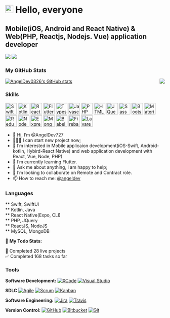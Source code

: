 <img src="https://media.giphy.com/media/hvRJCLFzcasrR4ia7z/giphy.gif" width="25px"> Hello, everyone 
===============================
Mobile(iOS, Android and React Native) & Web(PHP, Reactjs, Nodejs. Vue) application developer
---------------


<!-- <img align="right" alt="GIF" src="https://github.com/AngelDev0326/AngelDev0326/blob/main/Source/image.gif?raw=true" width="400" height="250" /> -->
 
 <a href="https://www.twitter.com/AngelDev727" target="_blank" rel="noreferrer"><img
src="https://img.shields.io/twitter/follow/AngelDev0326?logo=twitter&style=for-the-badge&color=0891b2&labelColor=1c1917"
/></a>
<a href="https://www.github.com/AngelDev0326" target="_blank" rel="noreferrer"><img
src="https://img.shields.io/github/followers/AngelDev0326?logo=github&style=for-the-badge&color=0891b2&labelColor=1c1917" /></a>

### My GitHub Stats

<a href="http://www.github.com/AngelDev0326">
<!--  <img align="left" src="https://bad-apple-github-readme.vercel.app/api?show_bg=1&username=AngelDev0326&theme=vue" /> -->
 <img align="right" src="https://github-profile-trophy.vercel.app/?username=AngelDev0326&theme=flat&title=Stars,Followers,Commit,MultiLanguage&margin-w=5&row=2&column=2">
 
 <img src="https://github-readme-stats.vercel.app/api?username=AngelDev0326&show_icons=false&hide=&count_private=true&title_color=0891b2&text_color=ffffff&icon_color=0891b2&bg_color=1c1917&hide_border=true&show_icons=true" alt="AngelDev0326's GitHub stats" />

<!--   <img src="https://github-readme-streak-stats.herokuapp.com/?user=AngelDev0326&stroke=ffffff&background=1c1917&ring=0891b2&fire=0891b2&currStreakNum=ffffff&currStreakLabel=0891b2&sideNums=ffffff&sideLabels=ffffff&dates=ffffff&hide_border=true" /> -->
</a>
<br />


### Skills
<p align="left">
<a href="https://www.swift.org/" target="_blank" rel="noreferrer"><img src="https://raw.githubusercontent.com/AngelDev727/profileme-next/main/public/icons/skills/swift-colored.svg" width="36" height="36" alt="Swift" /></a>
<a href="https://www.kotlinlang.org/" target="_blank" rel="noreferrer"><img src="https://raw.githubusercontent.com/AngelDev727/profileme-next/main/public/icons/skills/kotlin-colored.svg" width="36" height="36" alt="Kotlin" /></a>
<a href="https://reactjs.org/" target="_blank" rel="noreferrer"><img src="https://raw.githubusercontent.com/AngelDev727/profileme-next/main/public/icons/skills/react-colored.svg" width="36" height="36" alt="React" /></a>
<a href="https://www.flutter.dev/" target="_blank" rel="noreferrer"><img src="https://raw.githubusercontent.com/AngelDev727/profileme-next/main/public/icons/skills/flutter-colored.svg" width="36" height="36" alt="Flutter" /></a>
<a href="https://www.typescriptlang.org/" target="_blank" rel="noreferrer"><img src="https://raw.githubusercontent.com/AngelDev727/profileme-next/main/public/icons/skills/typescript-colored.svg" width="36" height="36" alt="Typescript" /></a>
<a href="https://developer.mozilla.org/en-US/docs/Web/JavaScript" target="_blank" rel="noreferrer"><img src="https://raw.githubusercontent.com/AngelDev727/profileme-next/main/public/icons/skills/javascript-colored.svg" width="36" height="36" alt="Javascript" /></a>
 <a href="https://www.php.net/" target="_blank" rel="noreferrer"><img src="https://raw.githubusercontent.com/AngelDev727/profileme-next/main/public/icons/skills/php-colored.svg" width="36" height="36" alt="PHP" /></a>
<a href="https://developer.mozilla.org/en-US/docs/Glossary/HTML5" target="_blank" rel="noreferrer"><img src="https://raw.githubusercontent.com/AngelDev727/profileme-next/main/public/icons/skills/html5-colored.svg" width="36" height="36" alt="HTML5" /></a>
<!-- <a href="https://angular.io/" target="_blank" rel="noreferrer"><img src="https://raw.githubusercontent.com/AngelDev727/profileme-next/main/public/icons/skills/angularjs-colored.svg" width="36" height="36" alt="Angular" /></a> -->
<!-- <a href="https://vuejs.org/" target="_blank" rel="noreferrer"><img src="https://raw.githubusercontent.com/AngelDev727/profileme-next/main/public/icons/skills/vuejs-colored.svg" width="36" height="36" alt="Vue" /></a> -->
<a href="https://jquery.com/" target="_blank" rel="noreferrer"><img src="https://raw.githubusercontent.com/AngelDev727/profileme-next/main/public/icons/skills/jquery-colored.svg" width="36" height="36" alt="JQuery" /></a>
<!-- <a href="https://www.w3.org/TR/CSS/#css" target="_blank" rel="noreferrer"><img src="https://raw.githubusercontent.com/AngelDev727/profileme-next/main/public/icons/skills/css3-colored.svg" width="36" height="36" alt="CSS3" /></a> -->
<a href="https://sass-lang.com/" target="_blank" rel="noreferrer"><img src="https://raw.githubusercontent.com/AngelDev727/profileme-next/main/public/icons/skills/sass-colored.svg" width="36" height="36" alt="Sass" /></a>
<a href="https://getbootstrap.com/" target="_blank" rel="noreferrer"><img src="https://raw.githubusercontent.com/AngelDev727/profileme-next/main/public/icons/skills/bootstrap-colored.svg" width="36" height="36" alt="Bootstrap" /></a>
<a href="https://mui.com/" target="_blank" rel="noreferrer"><img src="https://raw.githubusercontent.com/AngelDev727/profileme-next/main/public/icons/skills/materialui-colored.svg" width="36" height="36" alt="Material UI" /></a>
<a href="https://redux.js.org/" target="_blank" rel="noreferrer"><img src="https://raw.githubusercontent.com/AngelDev727/profileme-next/main/public/icons/skills/redux-colored.svg" width="36" height="36" alt="Redux" /></a>
<a href="https://nodejs.org/en/" target="_blank" rel="noreferrer"><img src="https://raw.githubusercontent.com/AngelDev727/profileme-next/main/public/icons/skills/nodejs-colored.svg" width="36" height="36" alt="NodeJS" /></a>
<a href="https://expressjs.com/" target="_blank" rel="noreferrer"><img src="https://raw.githubusercontent.com/AngelDev727/profileme-next/main/public/icons/skills/express-colored.svg" width="36" height="36" alt="Express" /></a>
<a href="https://www.mongodb.com/" target="_blank" rel="noreferrer"><img src="https://raw.githubusercontent.com/AngelDev727/profileme-next/main/public/icons/skills/mongodb-colored.svg" width="36" height="36" alt="MongoDB" /></a>
 <a href="https://www.babeljs.io/" target="_blank" rel="noreferrer"><img src="https://raw.githubusercontent.com/AngelDev727/profileme-next/main/public/icons/skills/babel-colored.svg" width="36" height="36" alt="Babel" /></a>
<a href="https://firebase.google.com/" target="_blank" rel="noreferrer"><img src="https://raw.githubusercontent.com/AngelDev727/profileme-next/main/public/icons/skills/firebase-colored.svg" width="36" height="36" alt="Firebase" /></a>
<a href="https://laravel.com/" target="_blank" rel="noreferrer"><img src="https://raw.githubusercontent.com/AngelDev727/profileme-next/main/public/icons/skills/laravel-colored.svg" width="36" height="36" alt="Lavarel" /></a>
<!-- <a href="https://www.adobe.com/products/photoshop.html" target="_blank" rel="noreferrer"><img src="https://raw.githubusercontent.com/AngelDev727/profileme-next/main/public/icons/skills/photoshop-colored.svg" width="36" height="36" alt="Photoshop" /></a>
<a href="https://www.adobe.com/uk/products/xd.html" target="_blank" rel="noreferrer"><img src="https://raw.githubusercontent.com/AngelDev727/profileme-next/main/public/icons/skills/xd-colored.svg" width="36" height="36" alt="XD" /></a>
<a href="https://www.figma.com/" target="_blank" rel="noreferrer"><img src="https://raw.githubusercontent.com/AngelDev727/profileme-next/main/public/icons/skills/figma-colored.svg" width="36" height="36" alt="Figma" /></a> -->
</p>

 
- 👋 Hi, I’m @AngelDev727
- 👨🏽‍💻 I can start new project now;
- 👀 I’m interested in Mobile applicaion development(iOS-Swift, Android-kotlin, Hybird-React Native) and web application development with React, Vue, Node, PHP) 
- 🌱 I’m currently learning Flutter.
- 💬 Ask me about anything, I am happy to help;
- 💞️ I’m looking to collaborate on Remote and Contract role.
- 📫 How to reach me: [@angeldev](mailto:rapanjel@hotmail.com)


### Languages
 ** Swift, SwiftUI <br/>
 ** Kotlin, Java <br/>
 ** React Native(Expo, CLI) <br/>
 ** PHP, JQuery <br/>
 ** ReactJS, NodeJS <br/>
 ** MySQL, MongoDB <br/>


🚧 **My Todo Stats:**
<!-- TODO-IST:START -->
🌸  Completed 28 live projects         
✅  Completed 168 tasks so far           
<!-- TODO-IST:END -->


### Tools

**Software Development:**
[![XCode](https://img.shields.io/badge/-1575F9?style=flat&logo=Xcode&logoColor=white&link=https://github.com/AngelDev727 "XCode")](https://github.com/AngelDev727)
[![Visual Studio](https://img.shields.io/badge/-007ACC?style=flat&logo=Visual-Studio-Code&logoColor=white&link=https://github.com/AngelDev727 "Visual Studio")](https://github.com/AngelDev727)

**SDLC**
[![Agile](https://img.shields.io/badge/Agile-blue?style=flat&logo=Agile&logoColor=white&link=https://github.com/AngelDev727 "Agile")](https://github.com/AngelDev727) 
[![Scrum](https://img.shields.io/badge/Scrum-green?style=flat&logo=Scrum&logoColor=white&link=https://github.com/AngelDev727 "Scrum")](https://github.com/AngelDev727) 
[![Kanban](https://img.shields.io/badge/Kanban-red?style=flat&logo=Kanban&logoColor=white&link=https://github.com/AngelDev727 "Kanban")](https://github.com/AngelDev727)

**Software Engineering:**
[![Jira](https://img.shields.io/badge/-Jira-0052CC?style=flat&logo=jira&logoColor=white&link=https://github.com/AngelDev727)](https://github.com/AngelDev727)
[![Travis](https://img.shields.io/badge/-Travis-red?style=flat&logo=travis&logoColor=white&link=https://github.com/AngelDev727)](https://github.com/AngelDev727) 

**Version Control:**
[![GitHub](https://img.shields.io/badge/-GitHub-181717?style=flat&logo=github&link=https://github.com/AngelDev727)](https://github.com/AngelDev727)
[![Bitbucket](https://img.shields.io/badge/-Bitbucket-blue?style=flat&logo=bitbucket&link=https://github.com/AngelDev727)](https://github.com/AngelDev727)
[![Git](https://img.shields.io/badge/-Git-black?style=flat&logo=git&link=https://github.com/AngelDev727)](https://github.com/AngelDev727) 
<br/>
